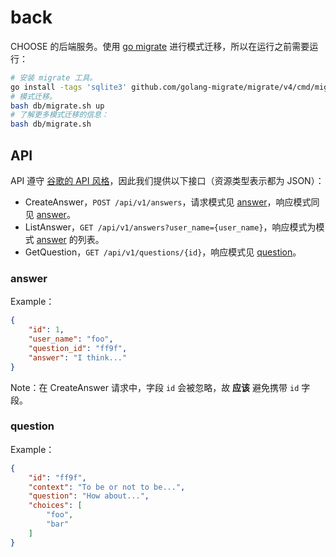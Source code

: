 # back

CHOOSE 的后端服务。使用 [go migrate](https://github.com/golang-migrate/migrate/tree/master/cmd/migrate) 进行模式迁移，所以在运行之前需要运行：

```sh
# 安装 migrate 工具。
go install -tags 'sqlite3' github.com/golang-migrate/migrate/v4/cmd/migrate@latest
# 模式迁移。
bash db/migrate.sh up
# 了解更多模式迁移的信息：
bash db/migrate.sh
```

## API
API 遵守 [谷歌的 API 风格](https://cloud.google.com/apis/design/standard_methods?hl=zh-cn)，因此我们提供以下接口（资源类型表示都为 JSON）：

- CreateAnswer，`POST /api/v1/answers`，请求模式见 [answer](#answer)，响应模式同见 [answer](#answer)。
- ListAnswer，`GET /api/v1/answers?user_name={user_name}`，响应模式为模式 [answer](#answer) 的列表。
- GetQuestion，`GET /api/v1/questions/{id}`，响应模式见 [question](#question)。

### answer
Example：

```json
{
    "id": 1,
    "user_name": "foo",
    "question_id": "ff9f",
    "answer": "I think..."
}
```

Note：在 CreateAnswer 请求中，字段 `id` 会被忽略，故 **应该** 避免携带 `id` 字段。

### question
Example：

```json
{
    "id": "ff9f",
    "context": "To be or not to be...",
    "question": "How about...",
    "choices": [
        "foo",
        "bar"
    ]
}
```
